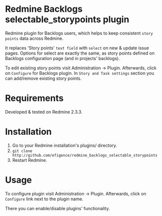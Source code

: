 # Redmine Backlogs selectable_storypoints plugin

Redmine plugin for Backlogs users, which helps to keep consistent `story points` data across Redmine.

It replaces 'Story points' `text field` with `select` on new & update issue pages. Options for select are exactly the same, as story points defined on Backlogs configuration page (and in projects' backlogs).

To edit existing story points visit Administration -> Plugin. Afterwards, click on `Configure` for Backlogs plugin. In `Story and Task settings` section you can add/remove existing story points.

# Requirements

Developed & tested on Redmine 2.3.3.

# Installation

1. Go to your Redmine installation's plugins/ directory.
2. `git clone http://github.com/efigence/redmine_backlogs_selectable_storypoints`
3. Restart Redmine.

# Usage

To configure plugin visit Administration -> Plugin. Afterwards, click on `Configure` link next to the plugin name.

There you can enable/disable plugins' functionality.
